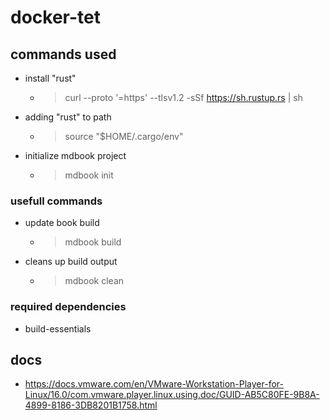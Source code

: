 # docker-tet

## commands used

- install "rust"
    - >curl --proto '=https' --tlsv1.2 -sSf https://sh.rustup.rs | sh
- adding "rust" to path
    - >source "$HOME/.cargo/env"
- initialize mdbook project
    - >mdbook init

### usefull commands

- update book build
    - >mdbook build
- cleans up build output
    - >mdbook clean

### required dependencies

- build-essentials

## docs

- https://docs.vmware.com/en/VMware-Workstation-Player-for-Linux/16.0/com.vmware.player.linux.using.doc/GUID-AB5C80FE-9B8A-4899-8186-3DB8201B1758.html

